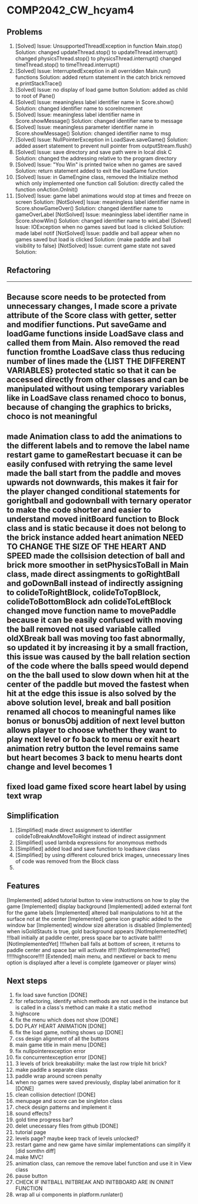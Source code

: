# COMP2042_CW_hcyam4
## Problems
1. [Solved] Issue: UnsupportedThreadException in function Main.stop()
            Solution: changed updateThread.stop() to updateThread.interrupt()
                      changed physicsThread.stop() to physicsThread.interrupt()
                      changed timeThread.stop() to timeThread.interrupt()
2. [Solved] Issue: InterruptedException in all overridden Main.run() functions
            Solution: added return statement in the catch brick
                      removed e.printStackTrace()
3. [Solved] Issue: no display of load game button
            Solution: added as child to root of Pane()
4. [Solved] Issue: meaningless label identifier name in Score.show()
            Solution: changed identifier name to scoreIncrement
5. [Solved] Issue: meaningless label identifier name in Score.showMessage()
            Solution: changed identifier name to message
6. [Solved] Issue: meaningless parameter identifier name in Score.showMessage()
            Solution: changed identifier name to msg
7. [Solved] Issue: NullPointerException in LoadSave.saveGame()
            Solution: added assert statement to prevent null pointer from outputStream.flush()
8. [Solved] Issue: save directory and save path were in local disk C
            Solution: changed the addressing relative to the program directory
9. [Solved] Issue: "You Win" is printed twice when no games are saved
            Solution: return statement added to exit the loadGame function
10. [Solved] Issue: in GameEngine class, removed the Initialize method which only implemented one function call
            Solution: directly called the function onAction.OnInit()
11. [Solved] Issue: game label animations would stop at times and freeze on screen
            Solution: 
[NotSolved] Issue: meaningless label identifier name in Score.showGameOver()
            Solution: changed identifier name to gameOverLabel
[NotSolved] Issue: meaningless label identifier name in Score.showWin()
                   Solution: changed identifier name to winLabel
[Solved] Issue: IOException when no games saved but load is clicked
                   Solution: made label notif
[NotSolved] Issue: paddle and ball appear when no games saved but load is clicked
                   Solution: {make paddle and ball visibility to false}
[NotSolved] Issue: current game state not saved
                   Solution:

## Refactoring
-----
Because score needs to be protected from unnecessary changes,
I made score a private attribute of the Score class with getter, setter and modifier functions.
Put saveGame and loadGame functions inside LoadSave class and called them from Main.
Also removed the read function fromthe LoadSave class thus reducing number of lines
made the {LIST THE DIFFERENT VARIABLES} protected static so that it can be accessed directly
from other classes and can be manipulated without using temporary variables like in LoadSave class
renamed choco to bonus, because of changing the graphics to bricks, choco is not meaningful
-----
made Animation class to add the animations to the different labels and to remove the label
name restart game to gameRestart becuase it can be easily confused with retrying the same level
made the ball start from the paddle and moves upwards not downwards, this makes it fair for the player
changed conditional statements for gorightball and godownball with ternary operator to make the code 
shorter and easier to understand
moved initBoard function to Block class and is static because it does not belong to the brick instance
added heart animation NEED TO CHANGE THE SIZE OF THE HEART AND SPEED
made the collsision detection of ball and brick more smoother
in setPhysicsToBall in Main class, made direct assingments to goRightBall and goDownBall instead of indirectly
assigning to colideToRightBlock, colideToTopBlock, colideToBottomBlock adn colideToLeftBlock
changed move function name to movePaddle because it can be easily confused with moving the ball
removed not used variable called oldXBreak
ball was moving too fast abnormally, so updated it by increasing it by a small fraction,
this issue was caused by the ball relation section of the code where the balls speed would depend on the
the ball used to slow down when hit at the center of the paddle but moved the fastest when hit at the edge
this issue is also solved by the above solution
level, break and ball position
renamed all chocos to meaningful names like bonus or bonusObj
addition of next level button allows player to choose whether they want to play next level or fo back to menu or exit
heart animation
retry button the level remains same but heart becomes 3
back to menu hearts dont change and level becomes 1
------
fixed load game
fixed score heart label by using text wrap
------



## Simplification
1. [Simplified] made direct assignment to identifier colideToBreakAndMoveToRight instead of indirect assignment
2. [Simplified] used lambda expressions for anonymous methods
3. [Simplified] added load and save function to loadsave class
4. [Simplified] by using different coloured brick images, unnecessary lines of code was removed from the Block class
5. 


## Features
[Implemented] added tutorial button to view instructions on how to play the game
[Implemented] display background
[Implemented] added external font for the game labels
[Implemented] altered ball manipulations to hit at the surface not at the center
[Implemented] game icon graphic added to the window bar
[Implemented] window size alteration is disabled
[Implemented] when isGoldStauts is true, gold background appears 
[NotImplementedYet] !!!ball initially at paddle center, press space bar to activate ball!!!
[NotImplementedYet] !!!!when ball falls at bottom of screen, it returns to paddle center and space bar will activate it!!!! 
[NotImplementedYet] !!!!!highscore!!!!
[Extended] main menu, and nextlevel or back to menu option is displayed after a level is complete (gameover or player wins)

## Next steps
1. fix load save function [DONE]
2. for refactoring, identify which methods are not used in the instance but is called in a class's method can make
    it a static method
2. highscore
3. fix the menu which does not show [DONE]
4. DO PLAY HEART ANIMATION [DONE]
4. fix the load game, nothing shows up [DONE]
3. css design alignment of all the buttons 
4. main game title in main menu [DONE]
6. fix nullpointerexception error
7. fix concurrentexception error [DONE]
8. 3 levels of brick breakability: make the last row triple hit brick?
10. make paddle a separate class
11. paddle wrap around screen penalty
12. when no games were saved previously, display label animation for it [DONE]
13. clean collision detection! [DONE]
14. menupage and score can be singleton class
15. check design patterns and implement it
16. sound effects?
17. gold time progress bar?
18. delet unecessary files from github [DONE]
19. tutorial page
20. levels page? maybe keep track of levels unlocked?
21. restart game and new game have similar implementations can simplify it [did somthn diff]
22. make MVC!
22. animation class, can remove the remove label function and use it in View class
22. pause button
23. CHECK IF INITBALL INITBREAK AND INITBBOARD ARE IN ONINIT FUNCTION
24. wrap all ui components in platform.runlater()